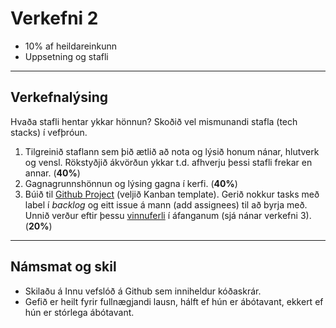 # Verkefni 2
- 10% af heildareinkunn
- Uppsetning og stafli
  
---

## Verkefnalýsing
Hvaða stafli hentar ykkar hönnun? Skoðið vel mismunandi stafla (tech stacks) í vefþróun. 

1. Tilgreinið staflann sem þið ætlið að nota og lýsið honum nánar, hlutverk og vensl. Rökstyðjið ákvörðun ykkar t.d. afhverju þessi stafli frekar en annar. (**40%**)
1. Gagnagrunnshönnun og lýsing gagna í kerfi. (**40%**)
1. Búið til [Github Project](https://github.com/features/issues) (veljið Kanban template). Gerið nokkur tasks með label í _backlog_ og eitt issue á mann (add assignees) til að byrja með. Unnið verður eftir þessu [vinnuferli](https://github.com/GunnarThorunnarson/CodeVoyagers/tree/develop/Guides/Workflow%20Long#git-step-by-step-instructions) í áfanganum (sjá nánar verkefni 3). (**20%**)

---

## Námsmat og skil
- Skilaðu á Innu vefslóð á Github sem inniheldur kóðaskrár.
- Gefið er heilt fyrir fullnægjandi lausn, hálft ef hún er ábótavant, ekkert ef hún er stórlega ábótavant. 
